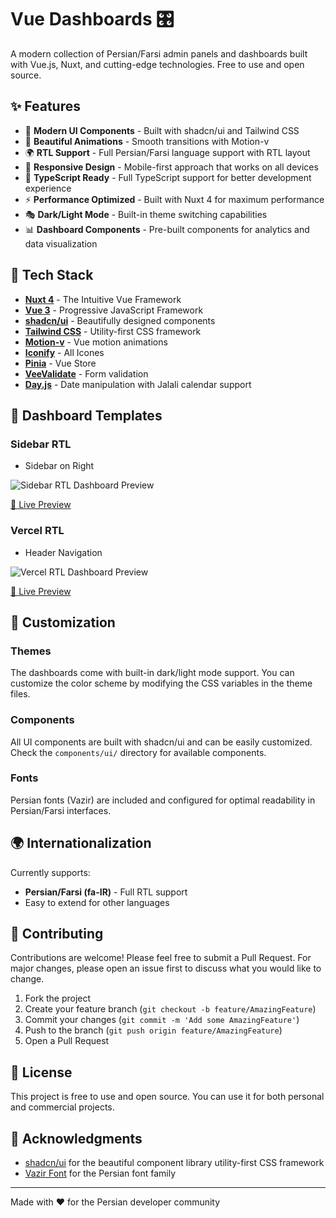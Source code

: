 # Vue Dashboards 🎛️

A modern collection of Persian/Farsi admin panels and dashboards built with Vue.js, Nuxt, and cutting-edge technologies. Free to use and open source.

## ✨ Features

- 🎨 **Modern UI Components** - Built with shadcn/ui and Tailwind CSS
- 🌟 **Beautiful Animations** - Smooth transitions with Motion-v
- 🌍 **RTL Support** - Full Persian/Farsi language support with RTL layout
- 📱 **Responsive Design** - Mobile-first approach that works on all devices
- 🎯 **TypeScript Ready** - Full TypeScript support for better development experience
- ⚡ **Performance Optimized** - Built with Nuxt 4 for maximum performance
- 🎭 **Dark/Light Mode** - Built-in theme switching capabilities
- 📊 **Dashboard Components** - Pre-built components for analytics and data visualization

## 🚀 Tech Stack

- **[Nuxt 4](https://nuxt.com/)** - The Intuitive Vue Framework
- **[Vue 3](https://vuejs.org/)** - Progressive JavaScript Framework
- **[shadcn/ui](https://www.shadcn-vue.com/)** - Beautifully designed components
- **[Tailwind CSS](https://tailwindcss.com/)** - Utility-first CSS framework
- **[Motion-v](https://motion.dev/)** - Vue motion animations
- **[Iconify](https://icones.js.org/)** - All Icones
- **[Pinia](https://pinia.vuejs.org/)** - Vue Store
- **[VeeValidate](https://vee-validate.logaretm.com/)** - Form validation
- **[Day.js](https://day.js.org/)** - Date manipulation with Jalali calendar support

## 📁 Dashboard Templates

### Sidebar RTL
- Sidebar on Right

![Sidebar RTL Dashboard Preview](https://github.com/taymakz/vue-dashboards/blob/main/assets/sidebar-rtl-dashboard.png)

[🔗 Live Preview](https://vue-dashboards-sidebar-rtl.netlify.app/)

### Vercel RTL
- Header Navigation

![Vercel RTL Dashboard Preview](https://github.com/taymakz/vue-dashboards/blob/main/assets/vercel-rtl-dashboard.png)

[🔗 Live Preview](https://vue-dashboards-vercel-rtl.netlify.app/)

## 🎨 Customization

### Themes
The dashboards come with built-in dark/light mode support. You can customize the color scheme by modifying the CSS variables in the theme files.

### Components
All UI components are built with shadcn/ui and can be easily customized. Check the `components/ui/` directory for available components.

### Fonts
Persian fonts (Vazir) are included and configured for optimal readability in Persian/Farsi interfaces.


## 🌍 Internationalization

Currently supports:
- **Persian/Farsi (fa-IR)** - Full RTL support
- Easy to extend for other languages

## 🤝 Contributing

Contributions are welcome! Please feel free to submit a Pull Request. For major changes, please open an issue first to discuss what you would like to change.

1. Fork the project
2. Create your feature branch (`git checkout -b feature/AmazingFeature`)
3. Commit your changes (`git commit -m 'Add some AmazingFeature'`)
4. Push to the branch (`git push origin feature/AmazingFeature`)
5. Open a Pull Request

## 📄 License

This project is free to use and open source. You can use it for both personal and commercial projects.

## 🙏 Acknowledgments

- [shadcn/ui](https://www.shadcn-vue.com/) for the beautiful component library
utility-first CSS framework
- [Vazir Font](https://github.com/rastikerdar/vazir-font) for the Persian font family

---

Made with ❤️ for the Persian developer community
